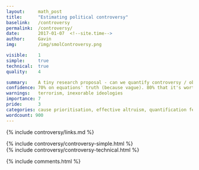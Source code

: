 ```yaml
---
layout: 	math_post
title:  	"Estimating political controversy"
baselink:	/controversy
permalink:	/controversy/
date:   	2017-01-07  <!--site.time-->
author:		Gavin	
img:		/img/smolControversy.png

visible:	1
simple:		true
technical:	true
quality:    4

summary:	A tiny research proposal - can we quantify controversy / obstructionism?
confidence: 70% on equations' truth (because vague). 80% that it's worth doing.
warnings: 	terrorism, inexorable ideologies
importance: 7
pride:		3
categories: cause prioritisation, effective altruism, quantification fever
wordcount: 900
---
```


{%	include controversy/links.md	%} 


<div id="simple" class="tabContent">
	{%	include controversy/controversy-simple.html	%}
</div>

<div id="technical" class="tabContent defaultOpen">
	{%	include controversy/controversy-technical.html	%}
</div>


{%  include comments.html %}